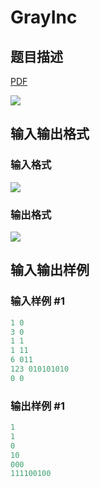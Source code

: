 # GrayInc

## 题目描述

[problemUrl]: https://uva.onlinejudge.org/index.php?option=com_onlinejudge&Itemid=8&category=78&page=show_problem&problem=2710

[PDF](https://uva.onlinejudge.org/external/116/p11663.pdf)

![](https://cdn.luogu.com.cn/upload/vjudge_pic/UVA11663/2a63c7a410f51202960526d964f54f2cf073c049.png)

## 输入输出格式

### 输入格式

![](https://cdn.luogu.com.cn/upload/vjudge_pic/UVA11663/42bdcee236b92476761d1f7daae295b356db8221.png)

### 输出格式

![](https://cdn.luogu.com.cn/upload/vjudge_pic/UVA11663/478c604cb5e754fe3e9bd89555fdfec467c85d7c.png)

## 输入输出样例

### 输入样例 #1

```cpp
1 0
3 0
1 1
1 11
6 011
123 010101010
0 0
```


### 输出样例 #1

```cpp
1
1
0
10
000
111100100
```


